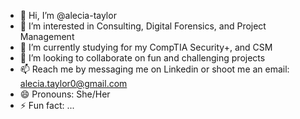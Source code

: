 - 👋 Hi, I’m @alecia-taylor
- 👀 I’m interested in Consulting, Digital Forensics, and Project Management 
- 🌱 I’m currently studying for my CompTIA Security+, and CSM
- 💞️ I’m looking to collaborate on fun and challenging projects
- 📫 Reach me by messaging me on Linkedin or shoot me an email: alecia.taylor0@gmail.com
- 😄 Pronouns: She/Her
- ⚡ Fun fact: ...

<!---
alecia-taylor/alecia-taylor is a ✨ special ✨ repository because its `README.md` (this file) appears on your GitHub profile.
You can click the Preview link to take a look at your changes.
--->
